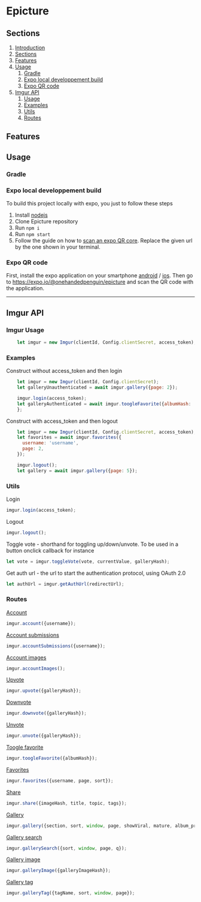 # Epicture

## Sections
1. [Introduction](#epicture)
2. [Sections](#sections)
3. [Features](#features)
4. [Usage](#usage)
    1. [Gradle](#gradle)
    2. [Expo local developpement build](#expo-local-developpement-build)
    3. [Expo QR code](#expo-qr-code)
5. [Imgur API](#imgur-api)
    1. [Usage](#imgur-usage)
    2. [Examples](#examples)
    2. [Utils](#utils)
    2. [Routes](#routes)

## Features

## Usage
### Gradle
### Expo local developpement build
To build this project locally with expo, you just to follow these steps
1. Install [nodejs](https://nodejs.org/en/download/)
2. Clone Epicture repository
3. Run `npm i`
4. Run `npm start`
5. Follow the guide on how to [scan an expo QR core](#expo-qr-code). Replace the given url by the one shown in your terminal.

### Expo QR code
First, install the expo application on your smartphone [android](https://play.google.com/store/apps/details?id=host.exp.exponent) / [ios](https://itunes.apple.com/app/apple-store/id982107779).
Then go to https://expo.io/@onehandedpenguin/epicture and scan the QR code with the application.

---
## Imgur API
### Imgur Usage
``` js
    let imgur = new Imgur(clientId, Config.clientSecret, access_token);
```

### Examples
Construct without access_token and then login
``` js
    let imgur = new Imgur(clientId, Config.clientSecret);
    let galleryUnauthenticated = await imgur.gallery({page: 2});

    imgur.login(access_token);
    let galleryAuthenticated = await imgur.toogleFavorite({albumHash: 'hash'});
    };
```

Construct with access_token and then logout
``` js
    let imgur = new Imgur(clientId, Config.clientSecret, access_token);
    let favorites = await imgur.favorites({
      username: 'username',
      page: 2,
    });

    imgur.logout();
    let gallery = await imgur.gallery({page: 5});
```

### Utils
Login
``` js
imgur.login(access_token);
```
Logout
``` js
imgur.logout();
```
Toggle vote - shorthand for toggling up/down/unvote. To be used in a button onclick callback for instance
``` js
let vote = imgur.toggleVote(vote, currentValue, galleryHash);
```
Get auth url - the url to start the authentication protocol, using OAuth 2.0
``` js
let authUrl = imgur.getAuthUrl(redirectUrl);
```

### Routes
[Account](https://apidocs.imgur.com/#c94c8719-fe68-4854-b96d-70735dd8b2bc)
``` js
imgur.account({username});
```
[Account submissions](https://apidocs.imgur.com/#286367c1-bb24-4e74-bad9-d2c75b943b3c)
``` js
imgur.accountSubmissions({username});
```
[Account images](https://apidocs.imgur.com/#ee366f7c-69e6-46fd-bf26-e93303f64c84)
``` js
imgur.accountImages();
```
[Upvote](https://apidocs.imgur.com/#23e5f110-318a-4872-9888-1bb1f864b360)
``` js
imgur.upvote({galleryHash});
```
[Downvote](https://apidocs.imgur.com/#23e5f110-318a-4872-9888-1bb1f864b360)
``` js
imgur.downvote({galleryHash});
```
[Unvote](https://apidocs.imgur.com/#23e5f110-318a-4872-9888-1bb1f864b360)
``` js
imgur.unvote({galleryHash});
```
[Toogle favorite](https://apidocs.imgur.com/#31c72664-59c1-426f-98d7-ac7ad6547cc2)
``` js
imgur.toogleFavorite({albumHash});
```
[Favorites](https://apidocs.imgur.com/#a432a8e6-2ece-4544-bc7a-2999eb586f06)
``` js
imgur.favorites({username, page, sort});
```
[Share](https://apidocs.imgur.com/#39729532-1f9f-4b56-ba26-f4ef8d757ef1)
``` js
imgur.share({imageHash, title, topic, tags});
```
[Gallery](https://apidocs.imgur.com/#eff60e84-5781-4c12-926a-208dc4c7cc94)
``` js
imgur.gallery({section, sort, window, page, showViral, mature, album_previews});
```
[Gallery search](https://apidocs.imgur.com/#3c981acf-47aa-488f-b068-269f65aee3ce)
``` js
imgur.gallerySearch({sort, window, page, q});
```
[Gallery image](https://apidocs.imgur.com/#6b97ac3f-0fbc-43d9-bb8e-47321ee6dc46)
``` js
imgur.galleryImage({galleryImageHash});
```
[Gallery tag](https://apidocs.imgur.com/#0f89160b-8bb3-40c5-b17b-a02cc8a2f73d)
``` js
imgur.galleryTag({tagName, sort, window, page});
```
